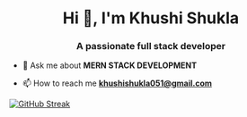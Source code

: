 <h1 align="center">Hi 👋, I'm Khushi Shukla</h1>
<h3 align="center">A passionate full stack developer</h3>

- 💬 Ask me about **MERN STACK DEVELOPMENT**

- 📫 How to reach me **khushishukla051@gmail.com**

[![GitHub Streak](https://streak-stats.demolab.com/?user=khushi818)](https://git.io/streak-stats)
